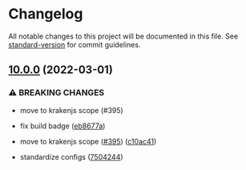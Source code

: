 # Changelog

All notable changes to this project will be documented in this file. See [standard-version](https://github.com/conventional-changelog/standard-version) for commit guidelines.

## [10.0.0](https://github.com/krakenjs/zoid/compare/v9.0.87...v10.0.0) (2022-03-01)

### ⚠ BREAKING CHANGES

- move to krakenjs scope (#395)

- fix build badge ([eb8677a](https://github.com/krakenjs/zoid/commit/eb8677a3c41f8ad52158ad946573d0df9a47538d))
- move to krakenjs scope ([#395](https://github.com/krakenjs/zoid/issues/395)) ([c10ac41](https://github.com/krakenjs/zoid/commit/c10ac415ce6a2174c7ef08f2451da95bb9795888))
- standardize configs ([7504244](https://github.com/krakenjs/zoid/commit/7504244fe9c856a74e210008ed5fac00d2bf114d))
